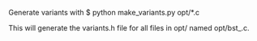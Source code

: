 Generate variants with
$ python make_variants.py opt/*.c

This will generate the variants.h file for all files in opt/ named
opt/bst_<somename>.c.